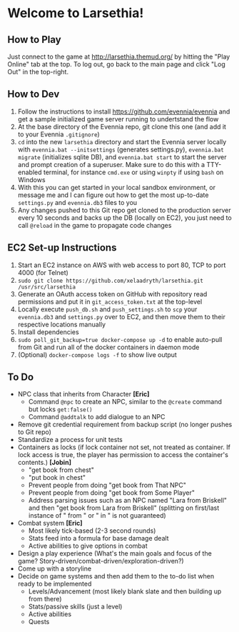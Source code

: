 # Welcome to Larsethia!
## How to Play
Just connect to the game at http://larsethia.themud.org/ by hitting the "Play Online" tab at the top. To log out, go back to the main page and click "Log Out" in the top-right.

## How to Dev
1. Follow the instructions to install https://github.com/evennia/evennia and get a sample initialized game server running to undertstand the flow
2. At the base directory of the Evennia repo, git clone this one (and add it to your Evennia `.gitignore`)
3. `cd` into the new `larsethia` directory and start the Evennia server locally with `evennia.bat --initsettings` (generates settings.py), `evennia.bat migrate` (initializes sqlite DB), and `evennia.bat start` to start the server and prompt creation of a superuser. Make sure to do this with a TTY-enabled terminal, for instance `cmd.exe` or using `winpty` if using `bash` on Windows
4. With this you can get started in your local sandbox environment, or message me and I can figure out how to get the most up-to-date `settings.py` and `evennia.db3` files to you
5. Any changes pushed to this Git repo get cloned to the production server every 10 seconds and backs up the DB (locally on EC2), you just need to call `@reload` in the game to propagate code changes

## EC2 Set-up Instructions
1. Start an EC2 instance on AWS with web access to port 80, TCP to port 4000 (for Telnet)
2. `sudo git clone https://github.com/xelaadryth/larsethia.git /usr/src/larsethia`
3. Generate an OAuth access token on GitHub with repository read permissions and put it in `git_access_token.txt` at the top-level
4. Locally execute `push_db.sh` and `push_settings.sh` to `scp` your `evennia.db3` and `settings.py` over to EC2, and then move them to their respective locations manually
5. Install dependencies
6. `sudo poll_git_backup=true docker-compose up -d` to enable auto-pull from Git and run all of the docker containers in daemon mode
7. (Optional) `docker-compose logs -f` to show live output

## To Do
- NPC class that inherits from Character **[Eric]**
  - Command `@npc` to create an NPC, similar to the `@create` command but locks `get:false()`
  - Command `@addtalk` to add dialogue to an NPC
- Remove git credential requirement from backup script (no longer pushes to Git repo)
- Standardize a process for unit tests
- Containers as locks (if lock container not set, not treated as container. If lock access is true, the player has permission to access the container's contents.) **[Jobin]**
  - "get book from chest"
  - "put book in chest"
  - Prevent people from doing "get book from That NPC"
  - Prevent people from doing "get book from Some Player"
  - Address parsing issues such as an NPC named "Lara from Briskell" and then "get book from Lara from Briskell" (splitting on first/last instance of " from " or " in " is not guaranteed)
- Combat system **[Eric]**
  - Most likely tick-based (2-3 second rounds)
  - Stats feed into a formula for base damage dealt
  - Active abilities to give options in combat
- Design a play experience (What's the main goals and focus of the game? Story-driven/combat-driven/exploration-driven?)
- Come up with a storyline
- Decide on game systems and then add them to the to-do list when ready to be implemented
  - Levels/Advancement (most likely blank slate and then building up from there)
  - Stats/passive skills (just a level)
  - Active abilities
  - Quests
